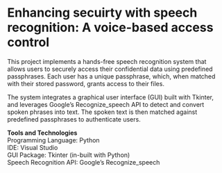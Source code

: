 # Enhancing secuirty with speech recognition: A voice-based access control
This project implements a hands-free speech recognition system that allows users to securely access their confidential data using predefined passphrases. Each user has a unique passphrase, which, when matched with their stored password, grants access to their files.

The system integrates a graphical user interface (GUI) built with Tkinter, and leverages Google’s Recognize_speech API to detect and convert spoken phrases into text. The spoken text is then matched against predefined passphrases to authenticate users.

**Tools and Technologies**<br>
Programming Language: Python<br>
IDE: Visual Studio<br>
GUI Package: Tkinter (in-built with Python)<br>
Speech Recognition API: Google’s Recognize_speech<br>
